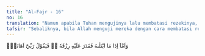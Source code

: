 ```yaml
---
title: "Al-Fajr - 16"
no: 16
translation: "Namun apabila Tuhan mengujinya lalu membatasi rezekinya, maka dia berkata, “Tuhanku telah menghinaku.”"
tafsir: "Sebaliknya, bila Allah menguji mereka dengan cara membatasi rezeki, mereka menyangka bahwa Allah telah membenci mereka. Pandangan itu tidak benar, karena Allah memberi siapa yang disukai-Nya atau tidak memberi siapa yang tidak disukai-Nya. Allah ingin menguji manusia, dan karena itu Ia menghendaki agar manusia itu selalu patuh kepada-Nya, baik dalam keadaan berkecukupan maupun kekurangan. Bila Allah memberi, maka manusia yang diberi harus bersyukur, dan bila Ia tidak memberi, manusia harus bersabar."
---
```


وَاَمَّآ اِذَا مَا ابْتَلٰىهُ فَقَدَرَ عَلَيْهِ رِزْقَهٗ ەۙ فَيَقُوْلُ رَبِّيْٓ اَهَانَنِۚ
